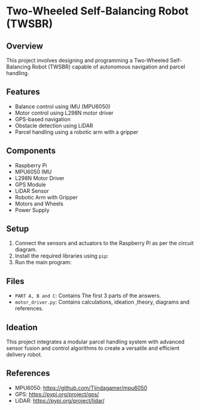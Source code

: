# Two-Wheeled Self-Balancing Robot (TWSBR)

## Overview
This project involves designing and programming a Two-Wheeled Self-Balancing Robot (TWSBR) capable of autonomous navigation and parcel handling.

## Features
- Balance control using IMU (MPU6050)
- Motor control using L298N motor driver
- GPS-based navigation
- Obstacle detection using LiDAR
- Parcel handling using a robotic arm with a gripper

## Components
- Raspberry Pi
- MPU6050 IMU
- L298N Motor Driver
- GPS Module
- LiDAR Sensor
- Robotic Arm with Gripper
- Motors and Wheels
- Power Supply

## Setup
1. Connect the sensors and actuators to the Raspberry Pi as per the circuit diagram.
2. Install the required libraries using `pip`:
3. Run the main program:


## Files
- `PART A, B and C`: Contains The first 3 parts of the answers.
- `motor_driver.py`: Contains calculations, ideation ,theory, diagrams and references.

## Ideation
This project integrates a modular parcel handling system with advanced sensor fusion and control algorithms to create a versatile and efficient delivery robot.

## References
- MPU6050: https://github.com/Tijndagamer/mpu6050
- GPS: https://pypi.org/project/gps/
- LiDAR: https://pypi.org/project/lidar/

